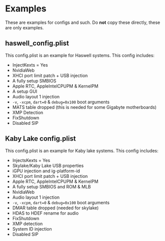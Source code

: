 # Examples

These are examples for configs and such. Do **not** copy these directly, these are only examples.

## haswell_config.plist
This config.plist is an example for Haswell systems. This config includes:
* InjectKexts = Yes
* NvidiaWeb
* XHCI port limit patch + USB injection
* A fully setup SMBIOS
* Apple RTC, AppleIntelCPUPM & KernelPM
* A setup GUI
* Audio layout 1 injection
* `-v`, `-xcpm`, `dart=0` & `debug=0x100` boot arguments
* MATS table dropped (this is needed for some Gigabyte motherboards)
* XMP Detection
* FixShutdown
* Disabled SIP

## Kaby Lake config.plist
This config.plist is an example for Kaby lake systems. This config includes:
* InjectsKexts = Yes
* Skylake/Kaby Lake USB properties
* iGPU injection and ig-platform-id
* XHCI port limit patch + USB injection
* Apple RTC, AppleIntelCPUPM & KernelPM
* A fully setup SMBIOS and ROM & MLB
* NvidiaWeb
* Audio layout 1 injection
* `-v`, `-xcpm`, `dart=0` & `debug=0x100` boot arguments
* DMAR table dropped (needed for skylake)
* HDAS to HDEF rename for audio
* FixShutdown
* XMP detection
* System ID injection
* Disabled SIP
